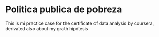# Politica publica de pobreza
This is mi practice case for the certificate of data analysis by coursera, derivated also about my grath hipótesis
